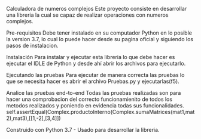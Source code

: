 Calculadora de numeros complejos
Este proyecto consiste en desarrollar una libreria la cual se capaz de realizar operaciones con numeros complejos.

Pre-requisitos
Debe tener instalado en su computador Python en lo posible la version 3.7, lo cual lo puede hacer desde su pagina oficial y siguiendo los pasos de instalacion.

Instalación
Para instalar y ejecutar esta libreria lo que debe hacer es ejecutar el IDLE de Python y desde ahí abrir los archivos para ejecutarlo.

Ejecutando las pruebas
Para ejecutar de manera correcta las pruebas lo que se necesita hacer es abrir el archivo Pruebas.py y ejecutarlas(f5).

Analice las pruebas end-to-end
Todas las pruebas realizadas son para hacer una comprobacion del correcto funcionamienito de todos los metodos realizados y poniendo en evidencia todas sus funcionalidades.
self.assertEqual(Complex.productoInterno(Complex.sumaMatrices(mat1,mat2),mat3),[[1,-2],[3,4]])

Construido con
Python 3.7 - Usado para desarrollar la libreria.